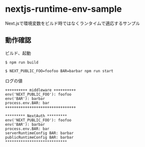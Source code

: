 # nextjs-runtime-env-sample
Next.jsで環境変数をビルド時ではなくランタイムで適応するサンプル

## 動作確認
ビルド、起動
```
$ npm run build

$ NEXT_PUBLIC_FOO=foofoo BAR=barbar npm run start
```

ログの値
```
++++++++++ middleware ++++++++++
env('NEXT_PUBLIC_FOO'): foofoo
env('BAR'): barbar
process.env.BAR: bar
++++++++++++++++++++++++++++++++

********* NextAuth *********
env('NEXT_PUBLIC_FOO'): foofoo
env('BAR'): barbar
process.env.BAR: bar
serverRuntimeConfig BAR: barbar
publicRuntimeConfig BAR: barbar
****************************
```
